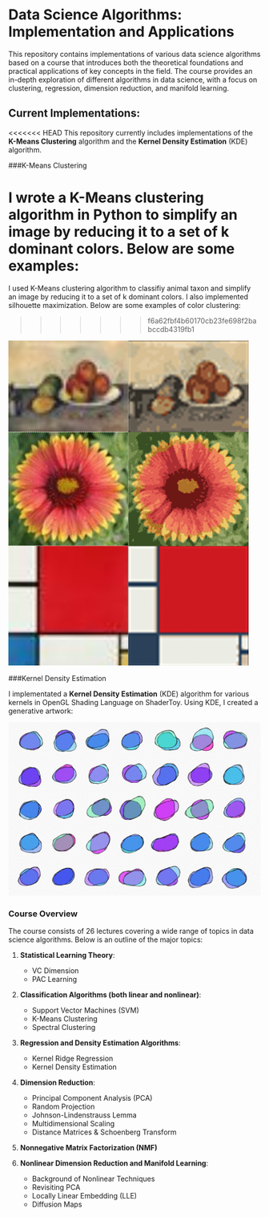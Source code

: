 # Data Science Algorithms: Implementation and Applications

This repository contains implementations of various data science algorithms based on a course that introduces both the theoretical foundations and practical applications of key concepts in the field. The course provides an in-depth exploration of different algorithms in data science, with a focus on clustering, regression, dimension reduction, and manifold learning.

## Current Implementations:

<<<<<<< HEAD
This repository currently includes implementations of the **K-Means Clustering** algorithm and the **Kernel Density Estimation** (KDE) algorithm.

###K-Means Clustering

I wrote a K-Means clustering algorithm in Python to simplify an image by reducing it to a set of k dominant colors. Below are some examples:
=======
I used K-Means clustering algorithm to classifiy animal taxon and simplify an image by reducing it to a set of k dominant colors. I also implemented silhouette maximization.
Below are some examples of color clustering:
>>>>>>> f6a62fbf4b60170cb23fe698f2babccdb4319fb1

![alt text](https://github.com/HeyHeyHayHay/DataScienceAlgorithmsClass/blob/main/kMeans/images/imageColorClusteringExamples.png?raw=true)

###Kernel Density Estimation

I implementated a **Kernel Density Estimation** (KDE) algorithm for various kernels in OpenGL Shading Language on ShaderToy. Using KDE, I created a generative artwork:

![alt text](https://github.com/HeyHeyHayHay/DataScienceAlgorithmsClass/blob/main/KernelDensityEstimation/images/ShaderArtUsingKDE.png?raw=true)

### Course Overview
The course consists of 26 lectures covering a wide range of topics in data science algorithms. Below is an outline of the major topics:

1. **Statistical Learning Theory**:
   - VC Dimension
   - PAC Learning

2. **Classification Algorithms (both linear and nonlinear)**:
   - Support Vector Machines (SVM)
   - K-Means Clustering
   - Spectral Clustering

3. **Regression and Density Estimation Algorithms**:
   - Kernel Ridge Regression
   - Kernel Density Estimation

4. **Dimension Reduction**:
   - Principal Component Analysis (PCA)
   - Random Projection
   - Johnson-Lindenstrauss Lemma
   - Multidimensional Scaling
   - Distance Matrices & Schoenberg Transform

5. **Nonnegative Matrix Factorization (NMF)**

6. **Nonlinear Dimension Reduction and Manifold Learning**:
   - Background of Nonlinear Techniques
   - Revisiting PCA
   - Locally Linear Embedding (LLE)
   - Diffusion Maps
